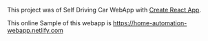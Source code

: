 This project was of Self Driving Car WebApp with [Create React App](https://github.com/facebook/create-react-app).

This online Sample of this webapp is https://home-automation-webapp.netlify.com




